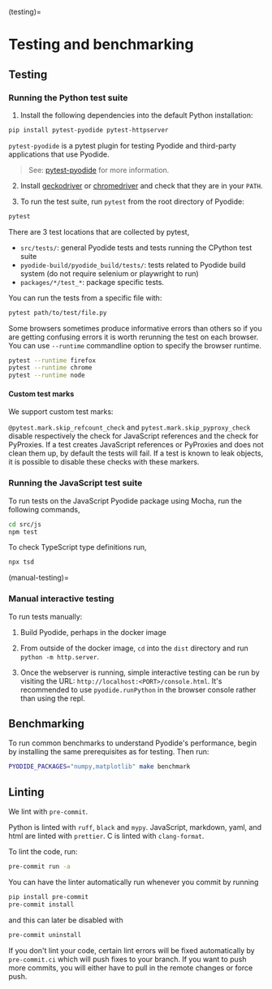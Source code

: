 (testing)=

# Testing and benchmarking

## Testing

### Running the Python test suite

1. Install the following dependencies into the default Python installation:

```bash
pip install pytest-pyodide pytest-httpserver
```

`pytest-pyodide` is a pytest plugin for testing Pyodide
and third-party applications that use Pyodide.

> See: [pytest-pyodide](https://github.com/pyodide/pytest-pyodide) for more information.

2. Install [geckodriver](https://github.com/mozilla/geckodriver/releases) or
   [chromedriver](https://sites.google.com/a/chromium.org/chromedriver/downloads)
   and check that they are in your `PATH`.

3. To run the test suite, run `pytest` from the root directory of Pyodide:

```bash
pytest
```

There are 3 test locations that are collected by pytest,

- `src/tests/`: general Pyodide tests and tests running the CPython test suite
- `pyodide-build/pyodide_build/tests/`: tests related to Pyodide build system
  (do not require selenium or playwright to run)
- `packages/*/test_*`: package specific tests.

You can run the tests from a specific file with:

```bash
pytest path/to/test/file.py
```

Some browsers sometimes produce informative errors than others
so if you are getting confusing errors it is worth rerunning the test on each
browser. You can use `--runtime` commandline option to specify the browser runtime.

```bash
pytest --runtime firefox
pytest --runtime chrome
pytest --runtime node
```

#### Custom test marks

We support custom test marks:

`@pytest.mark.skip_refcount_check` and `pytest.mark.skip_pyproxy_check` disable
respectively the check for JavaScript references and the check for PyProxies.
If a test creates JavaScript references or PyProxies and does not clean them up,
by default the tests will fail. If a test is known to leak objects, it is
possible to disable these checks with these markers.

### Running the JavaScript test suite

To run tests on the JavaScript Pyodide package using Mocha, run the following
commands,

```sh
cd src/js
npm test
```

To check TypeScript type definitions run,

```sh
npx tsd
```

(manual-testing)=

### Manual interactive testing

To run tests manually:

1. Build Pyodide, perhaps in the docker image

2. From outside of the docker image, `cd` into the `dist` directory and run
   `python -m http.server`.

3. Once the webserver is running, simple interactive testing can be run by
   visiting the URL: `http://localhost:<PORT>/console.html`. It's recommended to
   use `pyodide.runPython` in the browser console rather than using the repl.

## Benchmarking

To run common benchmarks to understand Pyodide's performance, begin by
installing the same prerequisites as for testing. Then run:

```bash
PYODIDE_PACKAGES="numpy,matplotlib" make benchmark
```

## Linting

We lint with `pre-commit`.

Python is linted with `ruff`, `black` and `mypy`.
JavaScript, markdown, yaml, and html are linted with `prettier`.
C is linted with `clang-format`.

To lint the code, run:

```bash
pre-commit run -a
```

You can have the linter automatically run whenever you commit by running

```bash
pip install pre-commit
pre-commit install
```

and this can later be disabled with

```bash
pre-commit uninstall
```

If you don't lint your code, certain lint errors will be fixed automatically by
`pre-commit.ci` which will push fixes to your branch. If you want to push more
commits, you will either have to pull in the remote changes or force push.
